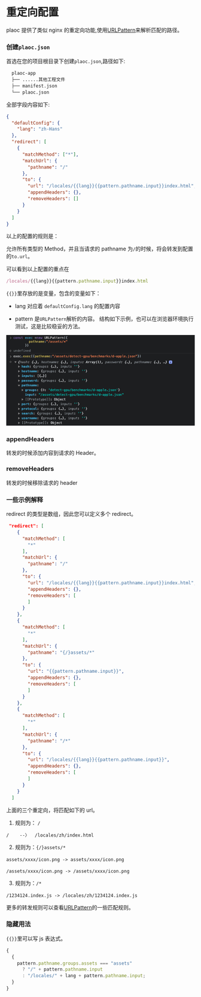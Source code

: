 # 重定向配置

plaoc 提供了类似 nginx 的重定向功能,使用[URLPattern](https://developer.mozilla.org/en-US/docs/Web/API/URL_Pattern_API)来解析匹配的路径。

### 创建`plaoc.json`

首选在您的项目根目录下创建`plaoc.json`,路径如下:

```bash
  plaoc-app
  ├── ......其他工程文件
  ├── manifest.json
  └── plaoc.json
```

全部字段内容如下:

```json
{
  "defaultConfig": {
    "lang": "zh-Hans"
  },
  "redirect": [
    {
      "matchMethod": ["*"],
      "matchUrl": {
        "pathname": "/"
      },
      "to": {
        "url": "/locales/{{lang}}{{pattern.pathname.input}}index.html",
        "appendHeaders": {},
        "removeHeaders": []
      }
    }
  ]
}
```

以上的配置的规则是：

允许所有类型的 Method，并且当请求的 pathname 为`/`的时候，将会转发到配置的`to.url`。

可以看到以上配置的重点在
```javascript 
/locales/{{lang}}{{pattern.pathname.input}}index.html
```

`{{}}`里存放的是变量，包含的变量如下：

- lang 对应着 `defaultConfig.lang` 的配置内容

- pattern 是`URLPattern`解析的内容。
  结构如下示例，也可以在浏览器环境执行测试，这是比较稳妥的方法。

![URLPattern](./URLPattern.png)

### appendHeaders

转发的时候添加内容到请求的 Header。

### removeHeaders

转发的时候移除请求的 header

### 一些示例解释

redirect 的类型是数组，因此您可以定义多个 redirect。

```json
 "redirect": [
    {
      "matchMethod": [
        "*"
      ],
      "matchUrl": {
        "pathname": "/"
      },
      "to": {
        "url": "/locales/{{lang}}{{pattern.pathname.input}}index.html",
        "appendHeaders": {},
        "removeHeaders": [
        ]
      }
    },
    {
      "matchMethod": [
        "*"
      ],
      "matchUrl": {
        "pathname": "{/}assets/*"
      },
      "to": {
        "url": "{{pattern.pathname.input}}",
        "appendHeaders": {},
        "removeHeaders": [
        ]
      }
    },
    {
      "matchMethod": [
        "*"
      ],
      "matchUrl": {
        "pathname": "/*"
      },
      "to": {
        "url": "/locales/{{lang}}{{pattern.pathname.input}}",
        "appendHeaders": {},
        "removeHeaders": [
        ]
      }
    }
  ]
```

上面的三个重定向，将匹配如下的 url。

1. 规则为： `/`

`/    --〉  /locales/zh/index.html`

2. 规则为：`{/}assets/*`

`assets/xxxx/icon.png -> assets/xxxx/icon.png`

`/assets/xxxx/icon.png -> /assets/xxxx/icon.png`

3. 规则为：`/*`

`/1234124.index.js -> /locales/zh/1234124.index.js`

更多的转发规则可以查看[URLPattern](https://developer.mozilla.org/en-US/docs/Web/API/URL_Pattern_API)的一些匹配规则。

### 隐藏用法

`{{}}`里可以写 js 表达式。

```js
{
  {
    pattern.pathname.groups.assets === "assets"
      ? "/" + pattern.pathname.input
      : "/locales/" + lang + pattern.pathname.input;
  }
}
```
